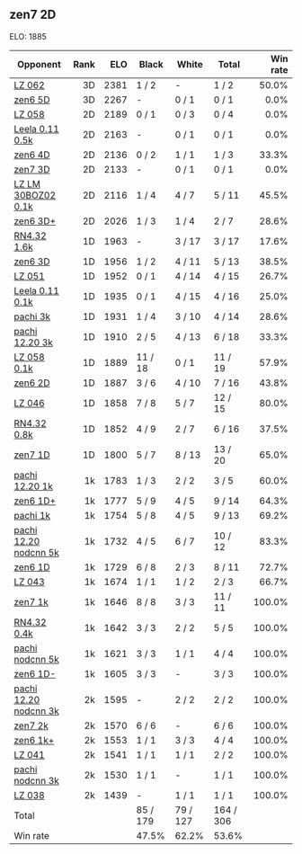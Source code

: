 ## zen7 2D ##

ELO: 1885

Opponent | Rank | ELO | Black | White | Total | Win rate
---------|-----:|----:|-------|-------|-------|-------:
[LZ 062](LZ%20062.md) | 3D | 2381 | 1 / 2 | - | 1 / 2 | 50.0%
[zen6 5D](zen6%205D.md) | 3D | 2267 | - | 0 / 1 | 0 / 1 | 0.0%
[LZ 058](LZ%20058.md) | 2D | 2189 | 0 / 1 | 0 / 3 | 0 / 4 | 0.0%
[Leela 0.11 0.5k](Leela%200.11%200.5k.md) | 2D | 2163 | - | 0 / 1 | 0 / 1 | 0.0%
[zen6 4D](zen6%204D.md) | 2D | 2136 | 0 / 2 | 1 / 1 | 1 / 3 | 33.3%
[zen7 3D](zen7%203D.md) | 2D | 2133 | - | 0 / 1 | 0 / 1 | 0.0%
[LZ LM 30BOZ02 0.1k](LZ%20LM%2030BOZ02%200.1k.md) | 2D | 2116 | 1 / 4 | 4 / 7 | 5 / 11 | 45.5%
[zen6 3D+](zen6%203D+.md) | 2D | 2026 | 1 / 3 | 1 / 4 | 2 / 7 | 28.6%
[RN4.32 1.6k](RN4.32%201.6k.md) | 1D | 1963 | - | 3 / 17 | 3 / 17 | 17.6%
[zen6 3D](zen6%203D.md) | 1D | 1956 | 1 / 2 | 4 / 11 | 5 / 13 | 38.5%
[LZ 051](LZ%20051.md) | 1D | 1952 | 0 / 1 | 4 / 14 | 4 / 15 | 26.7%
[Leela 0.11 0.1k](Leela%200.11%200.1k.md) | 1D | 1935 | 0 / 1 | 4 / 15 | 4 / 16 | 25.0%
[pachi 3k](pachi%203k.md) | 1D | 1931 | 1 / 4 | 3 / 10 | 4 / 14 | 28.6%
[pachi 12.20 3k](pachi%2012.20%203k.md) | 1D | 1910 | 2 / 5 | 4 / 13 | 6 / 18 | 33.3%
[LZ 058 0.1k](LZ%20058%200.1k.md) | 1D | 1889 | 11 / 18 | 0 / 1 | 11 / 19 | 57.9%
[zen6 2D](zen6%202D.md) | 1D | 1887 | 3 / 6 | 4 / 10 | 7 / 16 | 43.8%
[LZ 046](LZ%20046.md) | 1D | 1858 | 7 / 8 | 5 / 7 | 12 / 15 | 80.0%
[RN4.32 0.8k](RN4.32%200.8k.md) | 1D | 1852 | 4 / 9 | 2 / 7 | 6 / 16 | 37.5%
[zen7 1D](zen7%201D.md) | 1D | 1800 | 5 / 7 | 8 / 13 | 13 / 20 | 65.0%
[pachi 12.20 1k](pachi%2012.20%201k.md) | 1k | 1783 | 1 / 3 | 2 / 2 | 3 / 5 | 60.0%
[zen6 1D+](zen6%201D+.md) | 1k | 1777 | 5 / 9 | 4 / 5 | 9 / 14 | 64.3%
[pachi 1k](pachi%201k.md) | 1k | 1754 | 5 / 8 | 4 / 5 | 9 / 13 | 69.2%
[pachi 12.20 nodcnn 5k](pachi%2012.20%20nodcnn%205k.md) | 1k | 1732 | 4 / 5 | 6 / 7 | 10 / 12 | 83.3%
[zen6 1D](zen6%201D.md) | 1k | 1729 | 6 / 8 | 2 / 3 | 8 / 11 | 72.7%
[LZ 043](LZ%20043.md) | 1k | 1674 | 1 / 1 | 1 / 2 | 2 / 3 | 66.7%
[zen7 1k](zen7%201k.md) | 1k | 1646 | 8 / 8 | 3 / 3 | 11 / 11 | 100.0%
[RN4.32 0.4k](RN4.32%200.4k.md) | 1k | 1642 | 3 / 3 | 2 / 2 | 5 / 5 | 100.0%
[pachi nodcnn 5k](pachi%20nodcnn%205k.md) | 1k | 1621 | 3 / 3 | 1 / 1 | 4 / 4 | 100.0%
[zen6 1D-](zen6%201D-.md) | 1k | 1605 | 3 / 3 | - | 3 / 3 | 100.0%
[pachi 12.20 nodcnn 3k](pachi%2012.20%20nodcnn%203k.md) | 2k | 1595 | - | 2 / 2 | 2 / 2 | 100.0%
[zen7 2k](zen7%202k.md) | 2k | 1570 | 6 / 6 | - | 6 / 6 | 100.0%
[zen6 1k+](zen6%201k+.md) | 2k | 1553 | 1 / 1 | 3 / 3 | 4 / 4 | 100.0%
[LZ 041](LZ%20041.md) | 2k | 1541 | 1 / 1 | 1 / 1 | 2 / 2 | 100.0%
[pachi nodcnn 3k](pachi%20nodcnn%203k.md) | 2k | 1530 | 1 / 1 | - | 1 / 1 | 100.0%
[LZ 038](LZ%20038.md) | 2k | 1439 | - | 1 / 1 | 1 / 1 | 100.0%
Total | | | 85 / 179 | 79 / 127 | 164 / 306 | 
Win rate| | | 47.5% | 62.2% | 53.6% | 
